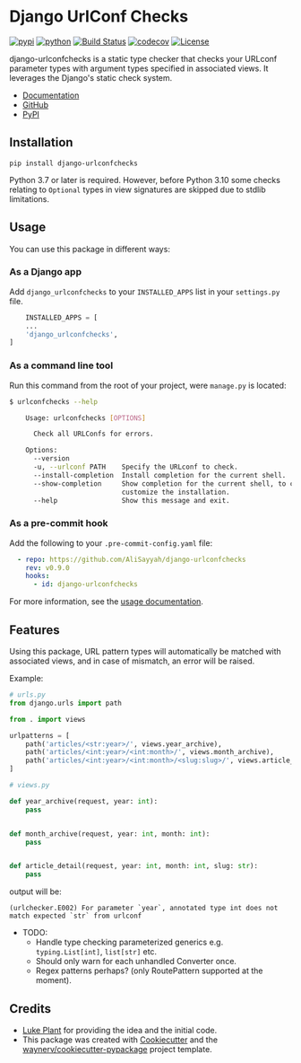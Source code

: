 # Django UrlConf Checks

[![pypi](https://img.shields.io/pypi/v/django-urlconfchecks.svg)](https://pypi.org/project/django-urlconfchecks/)
[![python](https://img.shields.io/pypi/pyversions/django-urlconfchecks.svg)](https://pypi.org/project/django-urlconfchecks/)
[![Build Status](https://github.com/AliSayyah/django-urlconfchecks/actions/workflows/dev.yml/badge.svg)](https://github.com/AliSayyah/django-urlconfchecks/actions/workflows/dev.yml)
[![codecov](https://codecov.io/gh/AliSayyah/django-urlconfchecks/branch/main/graphs/badge.svg)](https://codecov.io/github/AliSayyah/django-urlconfchecks)
[![License](https://img.shields.io/github/license/AliSayyah/django-urlconfchecks.svg)](https://www.gnu.org/licenses/gpl-3.0.en.html)

django-urlconfchecks is a static type checker that checks your URLconf parameter types with argument types specified in associated views.
It leverages the Django's static check system.

* [Documentation](https://AliSayyah.github.io/django-urlconfchecks)
* [GitHub](https://github.com/AliSayyah/django-urlconfchecks)
* [PyPI](https://pypi.org/project/django-urlconfchecks/)

## Installation

    pip install django-urlconfchecks

Python 3.7 or later is required. However, before Python 3.10 some checks
relating to `Optional` types in view signatures are skipped due to stdlib
limitations.

## Usage

You can use this package in different ways:

### As a Django app

Add `django_urlconfchecks` to your `INSTALLED_APPS` list in your `settings.py` file.

```python
    INSTALLED_APPS = [
    ...
    'django_urlconfchecks',
]
```

### As a command line tool

Run this command from the root of your project, were `manage.py` is located:

```bash
$ urlconfchecks --help

    Usage: urlconfchecks [OPTIONS]

      Check all URLConfs for errors.

    Options:
      --version
      -u, --urlconf PATH    Specify the URLconf to check.
      --install-completion  Install completion for the current shell.
      --show-completion     Show completion for the current shell, to copy it or
                            customize the installation.
      --help                Show this message and exit.
```

### As a pre-commit hook

Add the following to your `.pre-commit-config.yaml` file:

```yaml
  - repo: https://github.com/AliSayyah/django-urlconfchecks
    rev: v0.9.0
    hooks:
      - id: django-urlconfchecks
```

For more information, see the [usage documentation](https://alisayyah.github.io/django-urlconfchecks/usage/).

## Features

Using this package, URL pattern types will automatically be matched with associated views, and in case of mismatch, an
error will be raised.

Example:

```python
# urls.py
from django.urls import path

from . import views

urlpatterns = [
    path('articles/<str:year>/', views.year_archive),
    path('articles/<int:year>/<int:month>/', views.month_archive),
    path('articles/<int:year>/<int:month>/<slug:slug>/', views.article_detail),
]
```

```python
# views.py

def year_archive(request, year: int):
    pass


def month_archive(request, year: int, month: int):
    pass


def article_detail(request, year: int, month: int, slug: str):
    pass
```

output will be:

```
(urlchecker.E002) For parameter `year`, annotated type int does not match expected `str` from urlconf
```

* TODO:
    - Handle type checking parameterized generics e.g. `typing.List[int]`, `list[str]` etc.
    - Should only warn for each unhandled Converter once.
    - Regex patterns perhaps? (only RoutePattern supported at the moment).

## Credits

- [Luke Plant](https://github.com/spookylukey) for providing the idea and the initial code.
- This package was created with [Cookiecutter](https://github.com/audreyr/cookiecutter) and
  the [waynerv/cookiecutter-pypackage](https://github.com/waynerv/cookiecutter-pypackage) project template.
